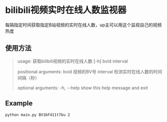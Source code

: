 # bilibili视频实时在线人数监视器
每隔指定时间获取指定B站视频的实时在线人数，up主可以用这个监视自己的视频热度
## 使用方法
> usage: 获取bilibili视频的实时在线人数 [-h] bvid interval
>
> positional arguments:
>   bvid        视频的BV号
>   interval    检测实时在线人数的时间间隔（秒）
>
> optional arguments:
>   -h, --help  show this help message and exit
>

## Example

```shell
python main.py BV1bF411t7bu 2
```

